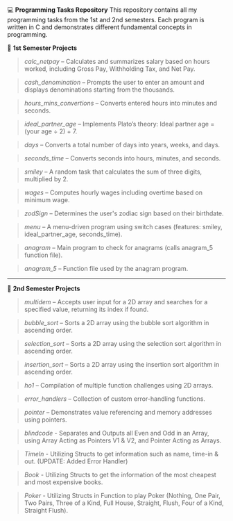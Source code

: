 💻 **Programming Tasks Repository**
This repository contains all my programming tasks from the 1st and 2nd semesters. Each program is written in C and demonstrates different fundamental concepts in programming.

📘 **1st Semester Projects**
> _calc_netpay_ – Calculates and summarizes salary based on hours worked, including Gross Pay, Withholding Tax, and Net Pay.

> _cash_denomination_ – Prompts the user to enter an amount and displays denominations starting from the thousands.

> _hours_mins_convertions_ – Converts entered hours into minutes and seconds.

> _ideal_partner_age_ – Implements Plato’s theory: Ideal partner age = (your age ÷ 2) + 7.

> _days_ – Converts a total number of days into years, weeks, and days.

> _seconds_time_ – Converts seconds into hours, minutes, and seconds.

> _smiley_ – A random task that calculates the sum of three digits, multiplied by 2.

> _wages_ – Computes hourly wages including overtime based on minimum wage.

> _zodSign_ – Determines the user's zodiac sign based on their birthdate.

> _menu_ – A menu-driven program using switch cases (features: smiley, ideal_partner_age, seconds_time).

> _anagram_ – Main program to check for anagrams (calls anagram_5 function file).

> _anagram_5_ – Function file used by the anagram program.

-----------
📗 **2nd Semester Projects**
> _multidem_ – Accepts user input for a 2D array and searches for a specified value, returning its index if found.

> _bubble_sort_ – Sorts a 2D array using the bubble sort algorithm in ascending order.

> _selection_sort_ – Sorts a 2D array using the selection sort algorithm in ascending order.

> _insertion_sort_ – Sorts a 2D array using the insertion sort algorithm in ascending order.

> _ho1_ – Compilation of multiple function challenges using 2D arrays.

> _error_handlers_ – Collection of custom error-handling functions.

> _pointer_ – Demonstrates value referencing and memory addresses using pointers.

> _blindcode_ - Separates and Outputs all Even and Odd in an Array, using Array Acting as Pointers V1 & V2, and Pointer Acting as Arrays.

>_TimeIn_ - Utilizing Structs to get information such as name, time-in & out. (UPDATE: Added Error Handler)

>_Book_ - Utilizing Structs to get the information of the most cheapest and most expensive books.

>_Poker_ - Utilizing Structs in Function to play Poker (Nothing, One Pair, Two Pairs, Three of a Kind, Full House, Straight, Flush, Four of a Kind, Straight Flush).
